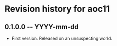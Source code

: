 # Revision history for aoc11

## 0.1.0.0 -- YYYY-mm-dd

* First version. Released on an unsuspecting world.
